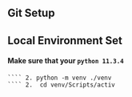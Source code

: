 ## Git Setup
## Local Environment Set
#### Make sure that your ```python 11.3.4```
```` 1. python -m pip install virtualenv
```` 2. python -m venv ./venv 
```` 2.  cd venv/Scripts/activ